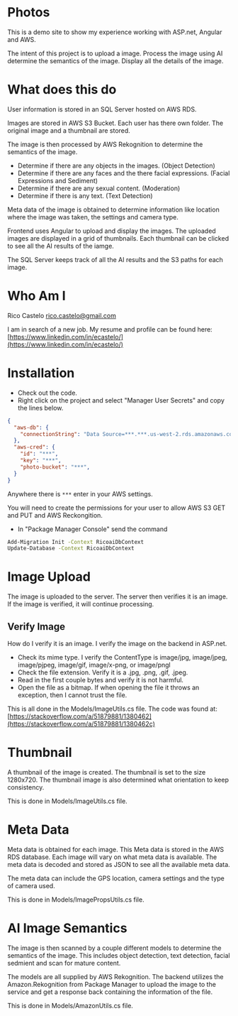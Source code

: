 ﻿# Photos
This is a demo site to show my experience working with ASP.net, Angular and AWS.

The intent of this project is to upload a image.  Process the image using AI determine the semantics of the image.  Display all the details of the image.

# What does this do
User information is stored in an SQL Server hosted on AWS RDS.

Images are stored in AWS S3 Bucket.  Each user has there own folder.  The original image and a thumbnail are stored.

The image is then processed by AWS Rekognition to determine the semantics of the image.
 * Determine if there are any objects in the images. (Object Detection)
 * Determine if there are any faces and the there facial expressions. (Facial Expressions and Sediment)
 * Determine if there are any sexual content. (Moderation)
 * Determine if there is any text.  (Text Detection)


 Meta data of the image is obtained to determine information like location where the image was taken, the settings and camera type.

Frontend uses Angular to upload and display the images.  The uploaded images are displayed in a grid of thumbnails.  Each thumbnail can be clicked to see all the AI results of the iamge.

The SQL Server keeps track of all the AI results and the S3 paths for each image.

# Who Am I
Rico Castelo
rico.castelo@gmail.com

I am in search of a new job.  My resume and profile can be found here: [https://www.linkedin.com/in/ecastelo/](https://www.linkedin.com/in/ecastelo/)


# Installation
* Check out the code.  
* Right click on the project and select "Manager User Secrets" and copy the lines below.
```json
{
  "aws-db": {
    "connectionString": "Data Source=***.***.us-west-2.rds.amazonaws.com,1433; Initial Catalog=***; User ID=***; Password=***;"
  },
  "aws-cred": {
    "id": "***",
    "key": "***",
    "photo-bucket": "***",
  }
}
```
Anywhere there is <code>***</code> enter in your AWS settings.

You will need to create the permissions for your user to allow AWS S3 GET and PUT and AWS Reckongition.
* In "Package Manager Console" send the command 
```bash
Add-Migration Init -Context RicoaiDbContext
Update-Database -Context RicoaiDbContext
```


# Image Upload
The image is uploaded to the server.  The server then verifies it is an image.  If the image is verified, it will continue processing.

## Verify Image
How do I verify it is an image.  I verify the image on the backend in ASP.net.  
* Check its mime type.  I verify the ContentType is image/jpg, image/jpeg, image/pjpeg, image/gif, image/x-png, or image/pngl
* Check the file extension.  Verify it is a  .jpg, .png, .gif, .jpeg.
* Read in the first couple bytes and verify it is not harmful.
* Open the file as a bitmap.  If when opening the file it throws an exception, then I cannot trust the file.

This is all done in the Models/ImageUtils.cs file.  The code was found at: [https://stackoverflow.com/a/51879881/1380462](https://stackoverflow.com/a/51879881/1380462c)



# Thumbnail
A thumbnail of the image is created.  The thumbnail is set to the size 1280x720.  The thumbnail image is also determined what orientation to keep consistency.

This is done in Models/ImageUtils.cs file.


# Meta Data
Meta data is obtained for each image.  This Meta data is stored in the AWS RDS database.  Each image will vary on what meta data is available.  The meta data is decoded and stored as JSON to see all the available meta data.

The meta data can include the GPS location, camera settings and the type of camera used. 

This is done in Models/ImagePropsUtils.cs file.


# AI Image Semantics
The image is then scanned by a couple different models to determine the semantics of the image.  This includes object detection, text detection, facial sedmient and scan for mature content.

The models are all supplied by AWS Rekognition.  The backend utilizes the Amazon.Rekognition from Package Manager to upload the image to the service and get a response back containing the information of the file.  

This is done in Models/AmazonUtils.cs file.